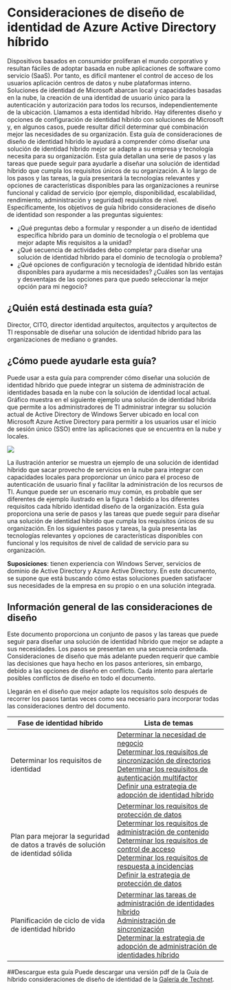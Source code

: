 <properties
    pageTitle="Azure Active Directory híbrido identidad consideraciones de diseño - descripción general | Microsoft Azure"
    description="Información general y mapa de contenido de guía de consideraciones de diseño de identidad híbrido"
    documentationCenter=""
    services="active-directory"
    authors="billmath"
    manager="femila"
    editor=""/>

<tags
    ms.service="active-directory"
    ms.devlang="na"
    ms.topic="article"
    ms.tgt_pltfrm="na"
    ms.workload="identity" 
    ms.date="08/08/2016"
    ms.author="billmath"/>

# <a name="azure-active-directory-hybrid-identity-design-considerations"></a>Consideraciones de diseño de identidad de Azure Active Directory híbrido

Dispositivos basados en consumidor proliferan el mundo corporativo y resultan fáciles de adoptar basada en nube aplicaciones de software como servicio (SaaS). Por tanto, es difícil mantener el control de acceso de los usuarios aplicación centros de datos y nube plataformas interno.  Soluciones de identidad de Microsoft abarcan local y capacidades basadas en la nube, la creación de una identidad de usuario único para la autenticación y autorización para todos los recursos, independientemente de la ubicación. Llamamos a esta identidad híbrido. Hay diferentes diseño y opciones de configuración de identidad híbrido con soluciones de Microsoft y, en algunos casos, puede resultar difícil determinar qué combinación mejor las necesidades de su organización. Esta guía de consideraciones de diseño de identidad híbrido le ayudará a comprender cómo diseñar una solución de identidad híbrido mejor se adapte a su empresa y tecnología necesita para su organización.  Esta guía detallan una serie de pasos y las tareas que puede seguir para ayudarle a diseñar una solución de identidad híbrido que cumpla los requisitos únicos de su organización. A lo largo de los pasos y las tareas, la guía presentará la tecnologías relevantes y opciones de características disponibles para las organizaciones a reunirse funcional y calidad de servicio (por ejemplo, disponibilidad, escalabilidad, rendimiento, administración y seguridad) requisitos de nivel. Específicamente, los objetivos de guía híbrido consideraciones de diseño de identidad son responder a las preguntas siguientes: 

- ¿Qué preguntas debo a formular y responder a un diseño de identidad específica híbrido para un dominio de tecnología o el problema que mejor adapte Mis requisitos a la unidad?
- ¿Qué secuencia de actividades debo completar para diseñar una solución de identidad híbrido para el dominio de tecnología o problema? 
- ¿Qué opciones de configuración y tecnología de identidad híbrido están disponibles para ayudarme a mis necesidades? ¿Cuáles son las ventajas y desventajas de las opciones para que puedo seleccionar la mejor opción para mi negocio?


## <a name="who-is-this-guide-intended-for"></a>¿Quién está destinada esta guía?
 Director, CITO, director identidad arquitectos, arquitectos y arquitectos de TI responsable de diseñar una solución de identidad híbrido para las organizaciones de mediano o grandes.

## <a name="how-can-this-guide-help-you"></a>¿Cómo puede ayudarle esta guía? 
Puede usar a esta guía para comprender cómo diseñar una solución de identidad híbrido que puede integrar un sistema de administración de identidades basada en la nube con la solución de identidad local actual. Gráfico muestra en el siguiente ejemplo una solución de identidad híbrida que permite a los administradores de TI administrar integrar su solución actual de Active Directory de Windows Server ubicado en local con Microsoft Azure Active Directory para permitir a los usuarios usar el inicio de sesión único (SSO) entre las aplicaciones que se encuentra en la nube y locales.

![](./media/hybrid-id-design-considerations/hybridID-example.png)


La ilustración anterior se muestra un ejemplo de una solución de identidad híbrido que sacar provecho de servicios en la nube para integrar con capacidades locales para proporcionar un único para el proceso de autenticación de usuario final y facilitar la administración de los recursos de TI. Aunque puede ser un escenario muy común, es probable que ser diferentes de ejemplo ilustrado en la figura 1 debido a los diferentes requisitos cada híbrido identidad diseño de la organización. Esta guía proporciona una serie de pasos y las tareas que puede seguir para diseñar una solución de identidad híbrido que cumpla los requisitos únicos de su organización. En los siguientes pasos y tareas, la guía presenta las tecnologías relevantes y opciones de características disponibles con funcional y los requisitos de nivel de calidad de servicio para su organización.

**Suposiciones**: tienen experiencia con Windows Server, servicios de dominio de Active Directory y Azure Active Directory. En este documento, se supone que está buscando cómo estas soluciones pueden satisfacer sus necesidades de la empresa en su propio o en una solución integrada.

## <a name="design-considerations-overview"></a>Información general de las consideraciones de diseño
Este documento proporciona un conjunto de pasos y las tareas que puede seguir para diseñar una solución de identidad híbrido que mejor se adapte a sus necesidades. Los pasos se presentan en una secuencia ordenada. Consideraciones de diseño que más adelante pueden requerir que cambie las decisiones que haya hecho en los pasos anteriores, sin embargo, debido a las opciones de diseño en conflicto. Cada intento para alertarle posibles conflictos de diseño en todo el documento. 

Llegarán en el diseño que mejor adapte los requisitos solo después de recorrer los pasos tantas veces como sea necesario para incorporar todas las consideraciones dentro del documento. 

| Fase de identidad híbrido                                             | Lista de temas                                                                                                                                                                                       |
|-------------------------------------------------------------------|--------------------------------------------------------------------------------------------------------------------------------------------------------------------------------------------------|
| Determinar los requisitos de identidad                                   | [Determinar la necesidad de negocio](active-directory-hybrid-identity-design-considerations-business-needs.md)<br> [Determinar los requisitos de sincronización de directorios](active-directory-hybrid-identity-design-considerations-directory-sync-requirements.md)<br> [Determinar los requisitos de autenticación multifactor](active-directory-hybrid-identity-design-considerations-multifactor-auth-requirements.md)<br> [Definir una estrategia de adopción de identidad híbrido](active-directory-hybrid-identity-design-considerations-identity-adoption-strategy.md)                       |
| Plan para mejorar la seguridad de datos a través de solución de identidad sólida | [Determinar los requisitos de protección de datos](active-directory-hybrid-identity-design-considerations-dataprotection-requirements.md) <br> [Determinar los requisitos de administración de contenido](active-directory-hybrid-identity-design-considerations-contentmgt-requirements.md)<br> [Determinar los requisitos de control de acceso](active-directory-hybrid-identity-design-considerations-accesscontrol-requirements.md)<br> [Determinar los requisitos de respuesta a incidencias](active-directory-hybrid-identity-design-considerations-incident-response-requirements.md) <br> [Definir la estrategia de protección de datos](active-directory-hybrid-identity-design-considerations-data-protection-strategy.md)  |
| Planificación de ciclo de vida de identidad híbrido                                | [Determinar las tareas de administración de identidades híbrido](active-directory-hybrid-identity-design-considerations-hybrid-id-management-tasks.md) <br> [Administración de sincronización](active-directory-hybrid-identity-design-considerations-hybrid-id-management-tasks.md)<br> [Determinar la estrategia de adopción de administración de identidades híbrido](active-directory-hybrid-identity-design-considerations-lifecycle-adoption-strategy.md) |     


##<a name="download-this-guide"></a>Descargue esta guía
Puede descargar una versión pdf de la Guía de híbrido consideraciones de diseño de identidad de la [Galería de Technet](https://gallery.technet.microsoft.com/Azure-Hybrid-Identity-b06c8288). 

                                                             

